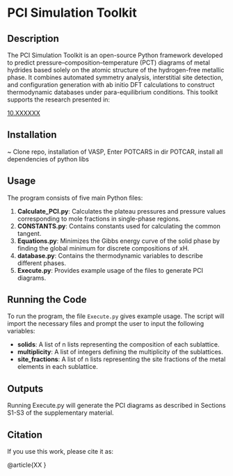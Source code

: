 # PCI Simulation Toolkit

## Description

The PCI Simulation Toolkit is an open-source Python framework developed to predict pressure–composition–temperature (PCT) diagrams of metal hydrides based solely on the atomic structure of the hydrogen-free metallic phase. It combines automated symmetry analysis, interstitial site detection, and configuration generation with ab initio DFT calculations to construct thermodynamic databases under para-equilibrium conditions. This toolkit supports the research presented in:

[10.XXXXXX](https://doi.org/10.XXXXXXX)

## Installation
~ Clone repo, installation of VASP, Enter POTCARS in dir POTCAR, install all dependencies of python libs

## Usage
The program consists of five main Python files:

1. **Calculate_PCI.py**: Calculates the plateau pressures and pressure values corresponding to mole fractions in single-phase regions.
2. **CONSTANTS.py**: Contains constants used for calculating the common tangent.
3. **Equations.py**: Minimizes the Gibbs energy curve of the solid phase by finding the global minimum for discrete compositions of xH.
4. **database.py**: Contains the thermodynamic variables to describe different phases.
5. **Execute.py**: Provides example usage of the files to generate PCI diagrams.

## Running the Code
To run the program, the file `Execute.py` gives example usage. The script will import the necessary files and prompt the user to input the following variables:

- **solids**: A list of n lists representing the composition of each sublattice.
- **multiplicity**: A list of integers defining the multiplicity of the sublattices.
- **site_fractions**: A list of n lists representing the site fractions of the metal elements in each sublattice.

## Outputs
Running Execute.py will generate the PCI diagrams as described in Sections S1-S3 of the supplementary material.

## Citation
If you use this work, please cite it as:

@article{XX
}
